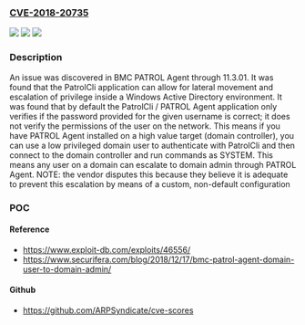 ### [CVE-2018-20735](https://cve.mitre.org/cgi-bin/cvename.cgi?name=CVE-2018-20735)
![](https://img.shields.io/static/v1?label=Product&message=n%2Fa&color=blue)
![](https://img.shields.io/static/v1?label=Version&message=n%2Fa%20&color=brightgreen)
![](https://img.shields.io/static/v1?label=Vulnerability&message=n%2Fa&color=brightgreen)

### Description

An issue was discovered in BMC PATROL Agent through 11.3.01. It was found that the PatrolCli application can allow for lateral movement and escalation of privilege inside a Windows Active Directory environment. It was found that by default the PatrolCli / PATROL Agent application only verifies if the password provided for the given username is correct; it does not verify the permissions of the user on the network. This means if you have PATROL Agent installed on a high value target (domain controller), you can use a low privileged domain user to authenticate with PatrolCli and then connect to the domain controller and run commands as SYSTEM. This means any user on a domain can escalate to domain admin through PATROL Agent. NOTE: the vendor disputes this because they believe it is adequate to prevent this escalation by means of a custom, non-default configuration

### POC

#### Reference
- https://www.exploit-db.com/exploits/46556/
- https://www.securifera.com/blog/2018/12/17/bmc-patrol-agent-domain-user-to-domain-admin/

#### Github
- https://github.com/ARPSyndicate/cve-scores

